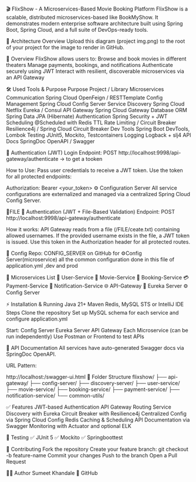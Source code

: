 🎬 FlixShow - A Microservices-Based Movie Booking Platform
FlixShow is a scalable, distributed microservices-based like BookMyShow. It demonstrates modern enterprise software architecture built using Spring Boot, Spring Cloud, and a full suite of DevOps-ready tools.

🧩 Architecture Overview
Upload this diagram (project img.png) to the root of your project for the image to render in GitHub.

🚀 Overview
FlixShow allows users to:
Browse and book movies in different theaters
Manage payments, bookings, and notifications
Authenticate securely using JWT
Interact with resilient, discoverable microservices via an API Gateway

🛠 Used Tools & Purpose
Purpose	Project / Library
Microservices Communication	Spring Cloud OpenFeign / RESTTemplate
Config Management	Spring Cloud Config Server
Service Discovery	Spring Cloud Netflix Eureka / Consul
API Gateway	Spring Cloud Gateway
Database ORM	Spring Data JPA (Hibernate)
Authentication	Spring Security + JWT 
Scheduling	@Scheduled with Redis TTL
Rate Limiting / Circuit Breaker	Resilience4j / Spring Cloud Circuit Breaker
Dev Tools	Spring Boot DevTools, Lombok
Testing	JUnit5, Mockito, Testcontainers
Logging	Logback + slj4
API Docs	SpringDoc OpenAPI / Swagger

🔐 Authentication (JWT)
Login Endpoint:
POST http://localhost:9998/api-gateway/authenticate -> to get a tooken

How to Use:
Pass user credentials to receive a JWT token.
Use the token for all protected endpoints:

Authorization: Bearer <your_token>
⚙️ Configuration Server
All service configurations are externalized and managed via a centralized Spring Cloud Config Server.

📁FILE 
🔐 Authentication (JWT + File-Based Validation)
Endpoint:
POST http://localhost:9998/api-gateway/authenticate

How it works:
API Gateway reads from a file (/FILE/ceate.txt) containing allowed usernames.
If the provided username exists in the file, a JWT token is issued.
Use this token in the Authorization header for all protected routes.

📁 Config Repo:
CONFIG_SERVER on GitHub for ⚙️Config Server(microservice) all the common configuration done in this file of application.yml ,dev and prod


🧱 Microservices List
👤 User-Service
🎥 Movie-Service
🧾 Booking-Service
💳 Payment-Service
📢 Notification-Service
🌐 API-Gateway
🔎 Eureka Server
⚙️ Config Server


⚡ Installation & Running
Java 21+
Maven
Redis, MySQL
STS or IntelliJ IDE
Steps
Clone the repository
Set up MySQL schema for each service and configure application.yml

Start:
Config Server
Eureka Server
API Gateway
Each Microservice (can be run independently)
Use Postman or Frontend to test APIs

📄 API Documentation
All services have auto-generated Swagger docs via SpringDoc OpenAPI.

URL Pattern:

http://localhost:<port>/swagger-ui.html
📂 Folder Structure
flixshow/
├── api-gateway/
├── config-server/
├── discovery-server/
├── user-service/
├── movie-service/
├── booking-service/
├── payment-service/
├── notification-service/
└── common-utils/

✅ Features
JWT-based Authentication
API Gateway Routing
Service Discovery with Eureka
Circuit Breaker with Resilience4j
Centralized Config via Spring Cloud Config
Redis Caching & Scheduling
API Documentation via Swagger
Monitoring with Actuator and optional ELK

🧪 Testing
✅ JUnit 5
✅ Mockito
✅ Springboottest

🤝 Contributing
Fork the repository
Create your feature branch: git checkout -b feature-name
Commit your changes
Push to the branch
Open a Pull Request

🙋‍♂️ Author
Sumeet Khandale
🔗 GitHub
